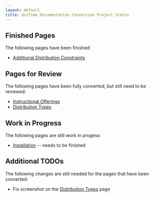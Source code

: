```yaml
---
layout: default
title: UniTime Documentation Conversion Project Status
---
```

## Finished Pages
The following pages have been finished:
- [Additional Distribution Constraints](additional-distribution-constraints)

## Pages for Review
The following pages have been fully converted, but still need to be reviewed:
- [Instructional Offerings](instructional-offerings)
- [Distribution Types](distribution-types)

## Work in Progress
The following pages are still work in progess:
- [Installation](installation) -- needs to be finished

## Additional TODOs
The following changes are still needed for the pages that have been converted:
- Fix screenshot on the [Distribution Types](distribution-types) page